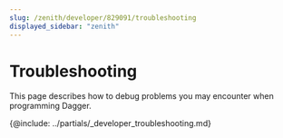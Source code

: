 ```yaml
---
slug: /zenith/developer/829091/troubleshooting
displayed_sidebar: "zenith"
---
```


# Troubleshooting

This page describes how to debug problems you may encounter when programming Dagger.

{@include: ../partials/_developer_troubleshooting.md}
